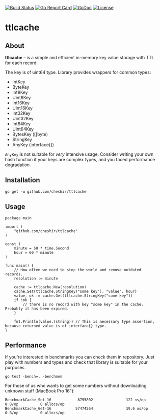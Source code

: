 [![Build Status](https://travis-ci.org/cheshir/ttlcache.svg?branch=master)](https://travis-ci.org/cheshir/ttlcache)
[![Go Report Card](https://goreportcard.com/badge/cheshir/ttlcache)](https://goreportcard.com/report/github.com/cheshir/ttlcache)
[![GoDoc](https://godoc.org/github.com/cheshir/ttlcache?status.svg)](https://godoc.org/github.com/cheshir/ttlcache)
[![License](https://img.shields.io/badge/license-MIT-blue.svg)](https://github.com/cheshir/go-mq/blob/master/LICENSE)

# ttlcache

## About

**ttlcache** – is a simple and efficient in-memory key value storage with TTL for each record.

The key is of uint64 type. Library provides wrappers for common types:

* IntKey
* ByteKey
* Int8Key
* Uint8Key
* Int16Key
* Uint16Key
* Int32Key
* Uint32Key
* Int64Key
* Uint64Key
* BytesKey ([]byte)
* StringKey
* AnyKey (interface{})

`AnyKey` is not suitable for _very_ intensive usage. Consider writing your own hash function if your keys are complex types, 
and you faced performance degradation.

## Installation

`go get -u github.com/cheshir/ttlcache`

## Usage

```
package main

import (
    "github.com/cheshir/ttlcache"
)

const (
    minute = 60 * time.Second
    hour = 60 * minute
)

func main() {
    // How often we need to stop the world and remove outdated records.
	resolution := minute

	cache := ttlcache.New(resolution)
	cache.Set(ttlcache.StringKey("some key"), "value", hour)
	value, ok := cache.Get(ttlcache.StringKey("some key"))
	if !ok {
		// there is no record with key "some key" in the cache. Probably it has been expired.
	}

	fmt.Println(value.(string)) // This is necessary type assertion, because returned value is of interface{} type.
}
```

## Performance

If you're interested in benchmarks you can check them in repository.
Just play with numbers and types and check that library is suitable for your purposes.

`go test -bench=. -benchmem`

For those of us who wants to get some numbers without downloading unknown stuff (MacBook Pro 16"):

```
BenchmarkCache_Set-16            8755802               122 ns/op               8 B/op          0 allocs/op
BenchmarkCache_Get-16           57474564               19.6 ns/op              0 B/op          0 allocs/op
```

